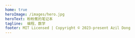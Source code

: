 ```yaml
---
home: true
heroImage: /images/hero.jpg
heroText: 粉粉蕉的笔记本
tagline:  编程、数学
footer: MIT Licensed | Copyright © 2023-present Azil Dong
---
```

